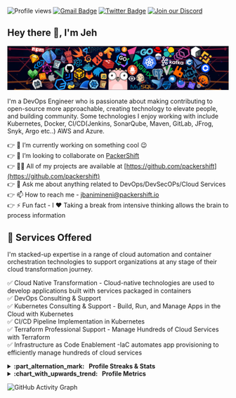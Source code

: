 ![Profile views](https://gpvc.arturio.dev/jbanimineni) [![Gmail Badge](https://img.shields.io/badge/-jbanimineni@packershift.io-c14438?style=flat&logo=Gmail&logoColor=white)](mailto:jbanimineni@packershift.io "Connect via Email")
[![Twitter Badge](https://img.shields.io/badge/-@jbanimineni-00acee?style=flat&logo=Twitter&logoColor=white)](https://twitter.com/intent/follow?screen_name=jbanimineni "Follow on Twitter")
[![Join our Discord](https://img.shields.io/badge/Discord-PackerShift-5865F2?style=flat&logo=discord&logoColor=white)](https://discord.gg/guK7UMyKMD)

## Hey there 👋, I'm Jeh

![Header](./header_1.png)

I'm a DevOps Engineer who is passionate about making contributing to open-source more approachable, creating technology to elevate people, and building community. Some technologies I enjoy working with include Kubernetes, Docker, CI/CD(Jenkins, SonarQube, Maven, GitLab, JFrog, Snyk, Argo etc..) AWS and Azure.

:point_right: 🔭 I’m currently working on something cool 😉 <br>
:point_right: 👯 I’m looking to collaborate on [PackerShift](https://github.com/packershift) <br>
:point_right: 👨‍💻 All of my projects are available at [https://github.com/packershift](https://github.com/packershift) <br>
:point_right: 💬 Ask me about anything related to DevOps/DevSecOPs/Cloud Services <br>
:point_right: 📫 How to reach me - jbanimineni@packershift.io <br> 
:point_right: ⚡ Fun fact - I ❤️ Taking a break from intensive thinking allows the brain to process information <br>

## :loudspeaker: Services Offered

I'm stacked-up expertise in a range of cloud automation and container orchestration technologies to support organizations at any stage of their cloud transformation journey.

 :white_check_mark: Cloud Native Transformation - Cloud-native technologies are used to develop applications built with services packaged in containers <br>
 :white_check_mark: DevOps Consulting & Support <br>
 :white_check_mark: Kubernetes Consulting & Support - Build, Run, and Manage Apps in the Cloud with Kubernetes <br>
 :white_check_mark: CI/CD Pipeline Implementation in Kubernetes <br>
 :white_check_mark: Terraform Professional Support - Manage Hundreds of Cloud Services with Terraform <br>
 :white_check_mark: Infrastructure as Code Enablement -IaC automates app provisioning to efficiently manage hundreds of cloud services <br>
 
<details>
  <summary><b>:part_alternation_mark: &nbsp;&nbsp;Profile Streaks & Stats</b></summary>

![GitHub Stats](https://github-readme-stats.vercel.app/api?username=jbanimineni&show_icons=true&theme=synthwave)
[![GitHub Streak](https://github-readme-streak-stats.herokuapp.com?user=jbanimineni&theme=sea&hide_border=true)](https://git.io/streak-stats)

</details>

<details>
  <summary><b>:chart_with_upwards_trend: &nbsp;&nbsp;Profile Metrics</b></summary>

![GitHub Metrics](https://metrics.lecoq.io/jbanimineni?template=classic&base.indepth=true&base.hireable=true&base=header%2C%20activity%2C%20community%2C%20repositories%2C%20metadata&base.indepth=true&base.hireable=true&base.skip=false&config.timezone=Asia%2FCalcutta)

</details>

![GitHub Activity Graph](https://github-readme-activity-graph.cyclic.app/graph?username=jbanimineni)
